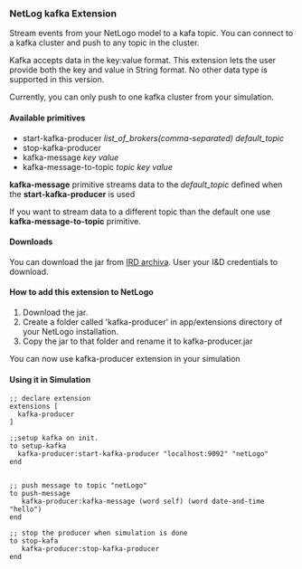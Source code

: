 ### NetLog kafka Extension

Stream events from your NetLogo model to a kafa topic. You can connect to a kafka cluster 
and push to any topic in the cluster.

Kafka accepts data in the key:value format. This extension lets the user provide
both the key and value in String format. No other data type is supported in this
version.

Currently, you can only push to one kafka cluster from your simulation.   

#### Available primitives

* start-kafka-producer *list_of_brokers(comma-separated)* *default_topic*
* stop-kafka-producer
* kafka-message *key* *value*
* kafka-message-to-topic *topic* *key* *value*

**kafka-message** primitive streams data to the *default_topic* defined when the 
**start-kafka-producer** is used

If you want to stream data to a different topic than the default one use 
**kafka-message-to-topic** primitive.

#### Downloads

You can download the jar from [IRD archiva](http://ird.mu-sigma.com/archiva/repository/internal/com/musigma/labs/kafka-netlogo/1.0/kafka-netlogo-1.0.jar).
User your I&D credentials to download.

#### How to add this extension to NetLogo

1. Download the jar.
2. Create a folder called 'kafka-producer' in app/extensions directory of your
NetLogo installation.
3. Copy the jar to that folder and rename it to kafka-producer.jar

You can now use kafka-producer extension in your simulation

#### Using it in Simulation

```
;; declare extension
extensions [
  kafka-producer
]

;;setup kafka on init.
to setup-kafka
  kafka-producer:start-kafka-producer "localhost:9092" "netLogo"
end


;; push message to topic "netLogo"
to push-message
   kafka-producer:kafka-message (word self) (word date-and-time "hello")
end

;; stop the producer when simulation is done
to stop-kafa
   kafka-producer:stop-kafka-producer
end
```

  